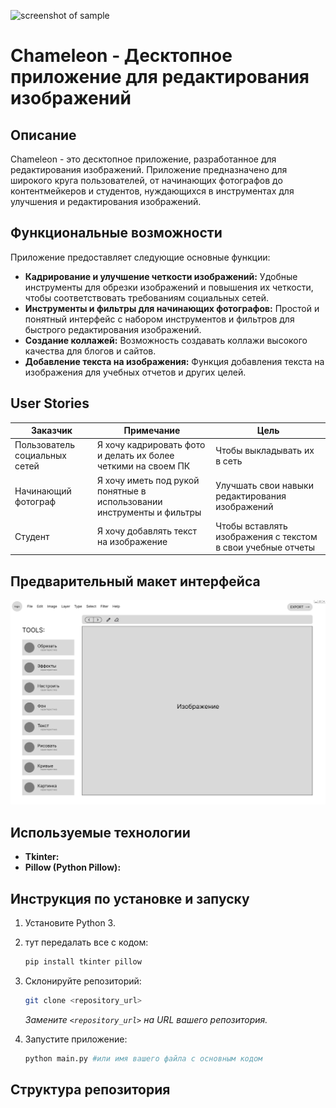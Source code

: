 ![screenshot of sample](https://i.postimg.cc/gcwDf5yz/1-1.jpg)

# Chameleon - Десктопное приложение для редактирования изображений

## Описание

Chameleon - это десктопное приложение, разработанное для редактирования изображений. Приложение предназначено для широкого круга пользователей, от начинающих фотографов до контентмейкеров и студентов, нуждающихся в инструментах для улучшения и редактирования изображений.

## Функциональные возможности

Приложение предоставляет следующие основные функции:

*   **Кадрирование и улучшение четкости изображений:**  Удобные инструменты для обрезки изображений и повышения их четкости, чтобы соответствовать требованиям социальных сетей.
*   **Инструменты и фильтры для начинающих фотографов:**  Простой и понятный интерфейс с набором инструментов и фильтров для быстрого редактирования изображений.
*   **Создание коллажей:**  Возможность создавать коллажи высокого качества для блогов и сайтов.
*   **Добавление текста на изображения:**  Функция добавления текста на изображения для учебных отчетов и других целей.

## User Stories

| Заказчик                    | Примечание                                                  | Цель                                                |
| --------------------------- | --------------------------------------------------- | ----------------------------------------------------------- | 
| Пользователь социальных сетей | Я хочу кадрировать фото и делать их более четкими на своем ПК | Чтобы выкладывать их в сеть |
| Начинающий фотограф         | Я хочу иметь под рукой понятные в использовании инструменты и фильтры | Улучшать свои навыки редактирования изображений |
| Студент                     | Я хочу добавлять текст на изображение                      | Чтобы вставлять изображения с текстом в свои учебные отчеты |

## Предварительный макет интерфейса

![Макет приложения](https://github.com/sonnnnkaaa/Chameleon/blob/master/MacBook%20Pro%2014_%20-%201.png)

## Используемые технологии

*   **Tkinter:**  
*   **Pillow (Python Pillow):** 

## Инструкция по установке и запуску

1.  Установите Python 3.
2.  тут передалать все с кодом:

    ```bash
    pip install tkinter pillow
    ```
3.  Склонируйте репозиторий:

    ```bash
    git clone <repository_url>
    ```

    *Замените `<repository_url>` на URL вашего репозитория.*
4.  Запустите приложение:

    ```bash
    python main.py #или имя вашего файла с основным кодом
    ```

## Структура репозитория
